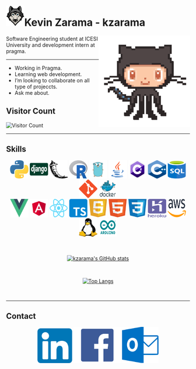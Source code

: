 <h1><img src=".images/wolf.png" width="50px"/>Kevin Zarama - kzarama</h1>

<img align='right' src=".images/octocat.gif" width="250">

Software Engineering student at ICESI University and development intern at pragma.

---

- Working in Pragma.
- Learning web development.
- I’m looking to collaborate on all type of projeccts.
- Ask me about.

## Visitor Count

![Visitor Count](https://profile-counter.glitch.me/kzarama/count.svg)

---

## Skills

<div style="text-align:center">
<img width=50px height=50px src=".images/python.png" alt="python" />
<img width=50px height=50px src=".images/django.png" alt="django" />
<img width=50px height=50px src=".images/flask.png" alt="flask" />
<img width=50px height=50px src=".images/r.png" alt="r" />
<img width=50px height=50px src=".images/go.png" alt="go" />
<img width=50px height=50px src=".images/java.png" alt="java" />
<img width=50px height=50px src=".images/csharp.png" alt="csharp" />
<img width=50px height=50px src=".images/c++.png" alt="c++" />
<img width=50px height=50px src=".images/sql.png" alt="sql" />
<img width=50px height=50px src=".images/git.png" alt="git" />
<img width=50px height=50px src=".images/docker.png" alt="docker" />
</div>
<div style="text-align:center">
<img width=50px height=50px src=".images/vue.png" alt="vue" />
<img width=50px height=50px src=".images/angular.png" alt="angular" />
<img width=50px height=50px src=".images/react.png" alt="react" />
<img width=50px height=50px src=".images/typescript.png" alt="typescript" />
<img width=50px height=50px src=".images/javascript.png" alt="javascript" />
<img width=50px height=50px src=".images/html.png" alt="html" />
<img width=50px height=50px src=".images/css.png" alt="css" />
<img width=50px height=50px src=".images/heroku.png" alt="heroku" />
<img width=50px height=50px src=".images/aws.png" alt="aws" />
<img width=50px height=50px src=".images/linux.png" alt="linux" />
<img width=50px height=50px src=".images/arduino.png" alt="arduino" />
</div>

<br />
<br />

<div style="text-align:center">

[![kzarama's GitHub stats](https://github-readme-stats.vercel.app/api?username=kzarama&show_icons=true&include_all_commits=true&count_private=true&theme=chartreuse-dark)](https://github.com/anuraghazra/github-readme-stats)

<br />

[![Top Langs](https://github-readme-stats.vercel.app/api/top-langs/?username=kzarama&theme=chartreuse-dark&layout=compact)](https://github.com/anuraghazra/github-readme-stats)

</div>

<br />

---

## Contact

<div style="text-align:center"

<a href="https://www.linkedin.com/in/kevin-zarama/"><img src=".images/linkedin.png" alt="linkedin" width="95px" /></a>
<a href="https://www.facebook.com/people/Kevin-Zarama/100005800039156"><img src=".images/facebook.png" alt="facebook" width="130px" /></a>
<a href="mailto:zaramaluna1999@hotmail.com"><img src=".images/outlook.png" alt="outlook" width="100px" /></a>

</div>

